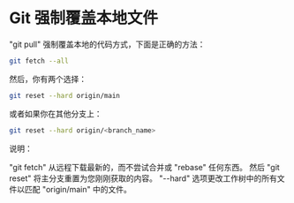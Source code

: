 # Git 强制覆盖本地文件

"git pull" 强制覆盖本地的代码方式，下面是正确的方法：

```sh
git fetch --all
```

然后，你有两个选择：

```sh
git reset --hard origin/main
```

或者如果你在其他分支上：

```sh
git reset --hard origin/<branch_name>
```

说明：

"git fetch" 从远程下载最新的，而不尝试合并或 "rebase" 任何东西。
然后 "git reset" 将主分支重置为您刚刚获取的内容。 
"--hard" 选项更改工作树中的所有文件以匹配 "origin/main" 中的文件。

